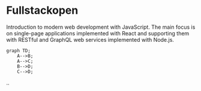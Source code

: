 # Fullstackopen
Introduction to modern web development with JavaScript. The main focus is on single-page applications implemented with React and supporting them with RESTful and GraphQL web services implemented with Node.js.
```mermaid
graph TD;
    A-->B;
    A-->C;
    B-->D;
    C-->D;
```
..
